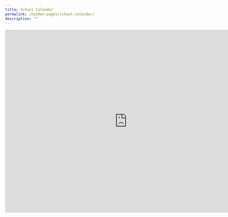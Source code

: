 ```yaml
---
title: School Calendar
permalink: /hidden-pages/school-calendar/
description: ""
---
```

<iframe src="https://calendar.google.com/calendar/embed?src=c_839fd942c31020e41a4483870854817aa0ca30ff2867a2bbe924b92f9e3341d1%40group.calendar.google.com&ctz=Asia%2FSingapore" style="border: 0" width="800" height="600" frameborder="0" scrolling="no"></iframe>